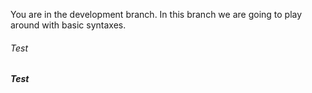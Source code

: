 You are in the development branch.
In this branch we are going to play around with basic syntaxes.

<h6>Test</h6>
<h5>Test</h5>
